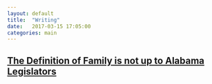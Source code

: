 ```yaml
---
layout: default
title:  "Writing"
date:   2017-03-15 17:05:00
categories: main
---
```


<h2>
<a href="http://www.nbcnews.com/feature/nbc-out/opinion-definition-family-not-alabama-legislators-n724171"> 
The Definition of Family is not up to Alabama Legislators 
</a> 
</h2>
